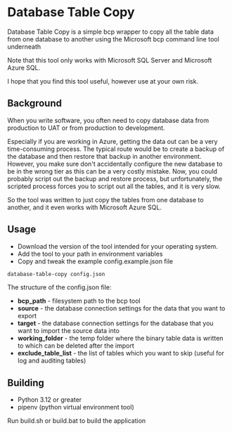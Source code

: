 # Database Table Copy

Database Table Copy is a simple bcp wrapper to copy all the table data from one database
to another using the Microsoft bcp command line tool underneath

Note that this tool only works with Microsoft SQL Server and Microsoft Azure SQL.

I hope that you find this tool useful, however use at your own risk.

## Background

When you write software, you often need to copy database data from production to UAT or from production to development.

Especially if you are working in Azure, getting the data out can be a very time-consuming process. The typical route
would be to create a backup of the database and then restore that backup in another environment. However, you make sure
don't accidentally configure the new database to be in the wrong tier as this can be a very costly mistake. Now, you
could probably script out the backup and restore process, but unfortunately, the scripted process forces you to script
out all the tables, and it is very slow.

So the tool was written to just copy the tables from one database to another, and it even works with Microsoft Azure SQL.

## Usage

* Download the version of the tool intended for your operating system.
* Add the tool to your path in environment variables
* Copy and tweak the example config.example.json file

```bash
database-table-copy config.json
```

The structure of the config.json file:

* **bcp_path** - filesystem path to the bcp tool
* **source** - the database connection settings for the data that you want to export
* **target** - the database connection settings for the database that you want to import the source data into
* **working_folder** - the temp folder where the binary table data is written to which can be deleted after the import
* **exclude_table_list** - the list of tables which you want to skip (useful for log and auditing tables)

## Building

* Python 3.12 or greater
* pipenv (python virtual environment tool)

Run build.sh or build.bat to build the application


